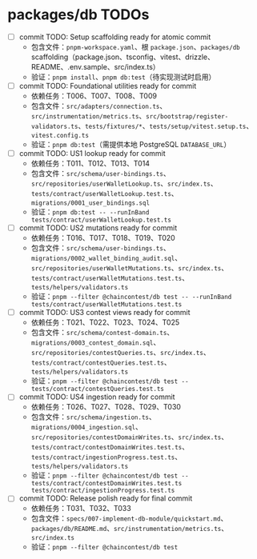 # packages/db TODOs

- [ ] commit TODO: Setup scaffolding ready for atomic commit
  - 包含文件：`pnpm-workspace.yaml`、根 `package.json`、`packages/db` scaffolding（package.json、tsconfig、vitest、drizzle、README、.env.sample、src/index.ts）
  - 验证：`pnpm install`、`pnpm db:test`（待实现测试时启用）
- [ ] commit TODO: Foundational utilities ready for commit
  - 依赖任务：T006、T007、T008、T009
  - 包含文件：`src/adapters/connection.ts`、`src/instrumentation/metrics.ts`、`src/bootstrap/register-validators.ts`、`tests/fixtures/*`、`tests/setup/vitest.setup.ts`、`vitest.config.ts`
  - 验证：`pnpm db:test`（需提供本地 PostgreSQL `DATABASE_URL`）
- [ ] commit TODO: US1 lookup ready for commit
  - 依赖任务：T011、T012、T013、T014
  - 包含文件：`src/schema/user-bindings.ts`、`src/repositories/userWalletLookup.ts`、`src/index.ts`、`tests/contract/userWalletLookup.test.ts`、`migrations/0001_user_bindings.sql`
  - 验证：`pnpm db:test -- --runInBand tests/contract/userWalletLookup.test.ts`
- [ ] commit TODO: US2 mutations ready for commit
  - 依赖任务：T016、T017、T018、T019、T020
  - 包含文件：`src/schema/user-bindings.ts`、`migrations/0002_wallet_binding_audit.sql`、`src/repositories/userWalletMutations.ts`、`src/index.ts`、`tests/contract/userWalletMutations.test.ts`、`tests/helpers/validators.ts`
  - 验证：`pnpm --filter @chaincontest/db test -- --runInBand tests/contract/userWalletMutations.test.ts`
- [ ] commit TODO: US3 contest views ready for commit
  - 依赖任务：T021、T022、T023、T024、T025
  - 包含文件：`src/schema/contest-domain.ts`、`migrations/0003_contest_domain.sql`、`src/repositories/contestQueries.ts`、`src/index.ts`、`tests/contract/contestQueries.test.ts`、`tests/helpers/validators.ts`
  - 验证：`pnpm --filter @chaincontest/db test -- tests/contract/contestQueries.test.ts`
- [ ] commit TODO: US4 ingestion ready for commit
  - 依赖任务：T026、T027、T028、T029、T030
  - 包含文件：`src/schema/ingestion.ts`、`migrations/0004_ingestion.sql`、`src/repositories/contestDomainWrites.ts`、`src/index.ts`、`tests/contract/contestDomainWrites.test.ts`、`tests/contract/ingestionProgress.test.ts`、`tests/helpers/validators.ts`
  - 验证：`pnpm --filter @chaincontest/db test -- tests/contract/contestDomainWrites.test.ts tests/contract/ingestionProgress.test.ts`
- [ ] commit TODO: Release polish ready for final commit
  - 依赖任务：T031、T032、T033
  - 包含文件：`specs/007-implement-db-module/quickstart.md`、`packages/db/README.md`、`src/instrumentation/metrics.ts`、`src/index.ts`
  - 验证：`pnpm --filter @chaincontest/db test`
